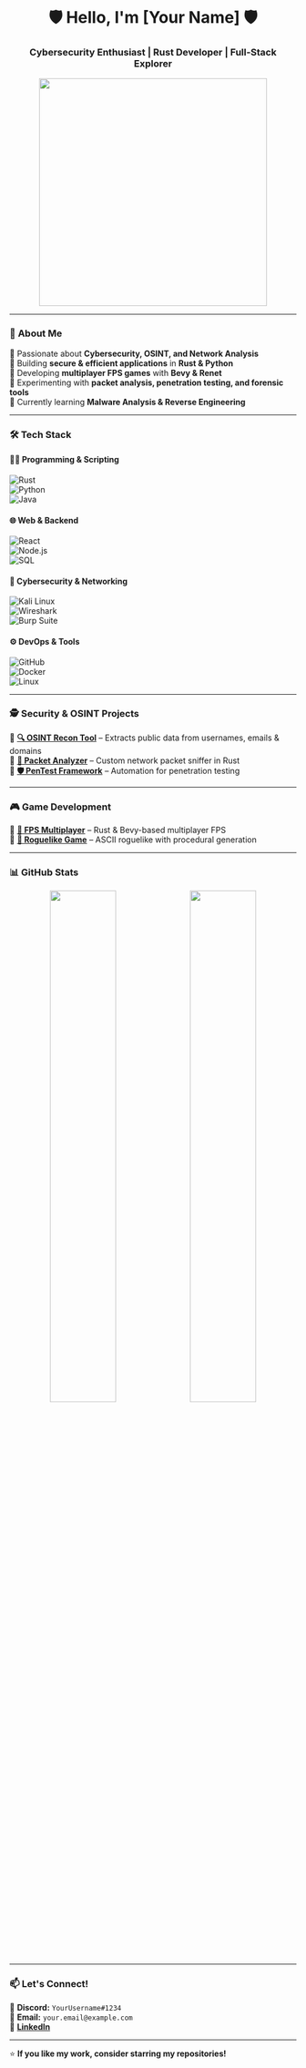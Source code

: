 <h1 align="center">🛡️ Hello, I'm [Your Name] 🛡️</h1>
<h3 align="center">Cybersecurity Enthusiast | Rust Developer | Full-Stack Explorer</h3>

<p align="center">
  <img src="https://media.giphy.com/media/HscDLzkO8EOTmgkhQP/giphy.gif" width="400px">
</p>

---

### 🚀 **About Me**
🔹 Passionate about **Cybersecurity, OSINT, and Network Analysis**  
🔹 Building **secure & efficient applications** in **Rust & Python**  
🔹 Developing **multiplayer FPS games** with **Bevy & Renet**  
🔹 Experimenting with **packet analysis, penetration testing, and forensic tools**  
🔹 Currently learning **Malware Analysis & Reverse Engineering**  

---

### 🛠️ **Tech Stack**
#### **👨‍💻 Programming & Scripting**
![Rust](https://img.shields.io/badge/Rust-black?style=for-the-badge&logo=rust)  
![Python](https://img.shields.io/badge/Python-3776AB?style=for-the-badge&logo=python&logoColor=white)  
![Java](https://img.shields.io/badge/Java-007396?style=for-the-badge&logo=openjdk&logoColor=white)  

#### **🌐 Web & Backend**
![React](https://img.shields.io/badge/React-20232A?style=for-the-badge&logo=react&logoColor=61DAFB)  
![Node.js](https://img.shields.io/badge/Node.js-43853D?style=for-the-badge&logo=node.js&logoColor=white)  
![SQL](https://img.shields.io/badge/PostgreSQL-316192?style=for-the-badge&logo=postgresql&logoColor=white)  

#### **🔐 Cybersecurity & Networking**
![Kali Linux](https://img.shields.io/badge/Kali_Linux-268BEE?style=for-the-badge&logo=kalilinux&logoColor=white)  
![Wireshark](https://img.shields.io/badge/Wireshark-1679A7?style=for-the-badge&logo=wireshark&logoColor=white)  
![Burp Suite](https://img.shields.io/badge/Burp_Suite-FF5722?style=for-the-badge&logo=burpsuite&logoColor=white)  

#### **⚙️ DevOps & Tools**
![GitHub](https://img.shields.io/badge/GitHub-181717?style=for-the-badge&logo=github)  
![Docker](https://img.shields.io/badge/Docker-2496ED?style=for-the-badge&logo=docker&logoColor=white)  
![Linux](https://img.shields.io/badge/Linux-FCC624?style=for-the-badge&logo=linux&logoColor=black)  

---

### 🕵️ **Security & OSINT Projects**
🔹 **[🔍 OSINT Recon Tool](https://github.com/YourUsername/OSINT-Tool)** – Extracts public data from usernames, emails & domains  
🔹 **[📡 Packet Analyzer](https://github.com/YourUsername/Packet-Analyzer)** – Custom network packet sniffer in Rust  
🔹 **[🛡️ PenTest Framework](https://github.com/YourUsername/PenTest-Framework)** – Automation for penetration testing  

---

### 🎮 **Game Development**
🔹 **[🚀 FPS Multiplayer](https://github.com/YourUsername/FPS-Multiplayer)** – Rust & Bevy-based multiplayer FPS  
🔹 **[🎲 Roguelike Game](https://github.com/YourUsername/Roguelike-Game)** – ASCII roguelike with procedural generation  

---

### 📊 **GitHub Stats**
<p align="center">
  <img width="48%" src="https://github-readme-stats.vercel.app/api?username=YourUsername&show_icons=true&theme=dark" />
  <img width="48%" src="https://github-readme-streak-stats.herokuapp.com/?user=YourUsername&theme=dark" />
</p>

---

### 📫 **Let's Connect!**
💬 **Discord:** `YourUsername#1234`  
📧 **Email:** `your.email@example.com`  
🔗 **[LinkedIn](https://www.linkedin.com/in/your-profile/)**  

---

⭐ **If you like my work, consider starring my repositories!**  

